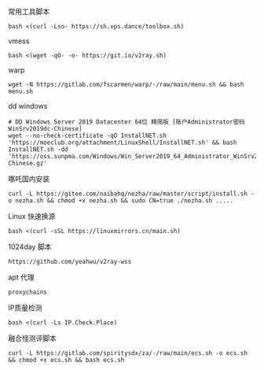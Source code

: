 
常用工具脚本
```
bash <(curl -Lso- https://sh.vps.dance/toolbox.sh)
```

vmess
```
bash <(wget -qO- -o- https://git.io/v2ray.sh)
```

warp
```
wget -N https://gitlab.com/fscarmen/warp/-/raw/main/menu.sh && bash menu.sh
```

dd windows
```
# DD Windows Server 2019 Datacenter 64位 精简版 [账户Administrator密码WinSrv2019dc-Chinese]
wget --no-check-certificate -qO InstallNET.sh 'https://moeclub.org/attachment/LinuxShell/InstallNET.sh' && bash InstallNET.sh -dd 'https://oss.sunpma.com/Windows/Win_Server2019_64_Administrator_WinSrv2019dc-Chinese.gz'
```

哪吒国内安装
```
curl -L https://gitee.com/naibahq/nezha/raw/master/script/install.sh -o nezha.sh && chmod +x nezha.sh && sudo CN=true ./nezha.sh .....
```

Linux 快速换源
```
bash <(curl -sSL https://linuxmirrors.cn/main.sh)
```

1024day 脚本
```
https://github.com/yeahwu/v2ray-wss
```

apt 代理
```
proxychains
```

IP质量检测
```
bash <(curl -Ls IP.Check.Place)
```

融合怪测评脚本
```
curl -L https://gitlab.com/spiritysdx/za/-/raw/main/ecs.sh -o ecs.sh && chmod +x ecs.sh && bash ecs.sh
```
